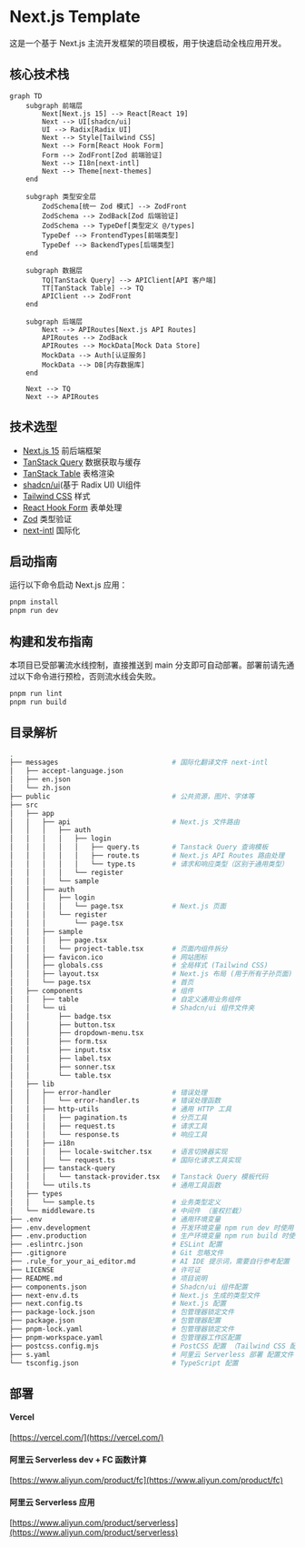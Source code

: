 # Next.js Template

这是一个基于 Next.js 主流开发框架的项目模板，用于快速启动全栈应用开发。

## 核心技术栈

```mermaid
graph TD
    subgraph 前端层
        Next[Next.js 15] --> React[React 19]
        Next --> UI[shadcn/ui]
        UI --> Radix[Radix UI]
        Next --> Style[Tailwind CSS]
        Next --> Form[React Hook Form]
        Form --> ZodFront[Zod 前端验证]
        Next --> I18n[next-intl]
        Next --> Theme[next-themes]
    end
    
    subgraph 类型安全层
        ZodSchema[统一 Zod 模式] --> ZodFront
        ZodSchema --> ZodBack[Zod 后端验证]
        ZodSchema --> TypeDef[类型定义 @/types]
        TypeDef --> FrontendTypes[前端类型]
        TypeDef --> BackendTypes[后端类型]
    end
    
    subgraph 数据层
        TQ[TanStack Query] --> APIClient[API 客户端]
        TT[TanStack Table] --> TQ
        APIClient --> ZodFront
    end
    
    subgraph 后端层
        Next --> APIRoutes[Next.js API Routes]
        APIRoutes --> ZodBack
        APIRoutes --> MockData[Mock Data Store]
        MockData --> Auth[认证服务]
        MockData --> DB[内存数据库]
    end
    
    Next --> TQ
    Next --> APIRoutes
```

## 技术选型

- [Next.js 15](https://nextjs.org/)
  前后端框架
- [TanStack Query](https://tanstack.com/query/v5/)
  数据获取与缓存
- [TanStack Table](https://tanstack.com/table/v8/)
  表格渲染
- [shadcn/ui](https://ui.shadcn.com/)(基于 Radix UI)
  UI组件
- [Tailwind CSS](https://tailwindcss.com/)
  样式
- [React Hook Form](https://react-hook-form.com/)
  表单处理
- [Zod](https://zod.dev/)
  类型验证
- [next-intl](https://next-intl.dev/)
  国际化

## 启动指南

运行以下命令启动 Next.js 应用：

```bash
pnpm install
pnpm run dev
```

## 构建和发布指南
本项目已受部署流水线控制，直接推送到 main 分支即可自动部署。部署前请先通过以下命令进行预检，否则流水线会失败。

```bash
pnpm run lint
pnpm run build
```



## 目录解析

```bash
.
├── messages                            # 国际化翻译文件 next-intl
│   ├── accept-language.json
│   ├── en.json
│   └── zh.json
├── public                              # 公共资源，图片、字体等
├── src
│   ├── app
│   │   ├── api                         # Next.js 文件路由
│   │   │   ├── auth
│   │   │   │   ├── login
│   │   │   │   │   ├── query.ts        # Tanstack Query 查询模板
│   │   │   │   │   ├── route.ts        # Next.js API Routes 路由处理
│   │   │   │   │   └── type.ts         # 请求和响应类型（区别于通用类型）
│   │   │   │   └── register
│   │   │   └── sample
│   │   ├── auth          
│   │   │   ├── login
│   │   │   │   └── page.tsx            # Next.js 页面
│   │   │   └── register
│   │   │       └── page.tsx
│   │   ├── sample
│   │   │   ├── page.tsx
│   │   │   └── project-table.tsx       # 页面内组件拆分
│   │   ├── favicon.ico                 # 网站图标
│   │   ├── globals.css                 # 全局样式 (Tailwind CSS)
│   │   ├── layout.tsx                  # Next.js 布局 (用于所有子孙页面) 初始化 Tanstack Query
│   │   └── page.tsx                    # 首页
│   ├── components                      # 组件
│   │   ├── table                       # 自定义通用业务组件
│   │   └── ui                          # Shadcn/ui 组件文件夹
│   │       ├── badge.tsx
│   │       ├── button.tsx
│   │       ├── dropdown-menu.tsx
│   │       ├── form.tsx
│   │       ├── input.tsx
│   │       ├── label.tsx
│   │       ├── sonner.tsx
│   │       └── table.tsx
│   ├── lib
│   │   ├── error-handler               # 错误处理
│   │   │   └── error-handler.ts        # 错误处理函数
│   │   ├── http-utils                  # 通用 HTTP 工具
│   │   │   ├── pagination.ts           # 分页工具
│   │   │   ├── request.ts              # 请求工具
│   │   │   └── response.ts             # 响应工具
│   │   ├── i18n
│   │   │   ├── locale-switcher.tsx     # 语言切换器实现
│   │   │   └── request.ts              # 国际化请求工具实现
│   │   ├── tanstack-query
│   │   │   └── tanstack-provider.tsx   # Tanstack Query 模板代码
│   │   └── utils.ts                    # 通用工具函数
│   ├── types
│   │   └── sample.ts                   # 业务类型定义
│   └── middleware.ts                   # 中间件 （鉴权拦截）
├── .env                                # 通用环境变量
├── .env.development                    # 开发环境变量 npm run dev 时使用
├── .env.production                     # 生产环境变量 npm run build 时使用（建议集成至 CI/CD 流水线）
├── .eslintrc.json                      # ESLint 配置
├── .gitignore                          # Git 忽略文件
├── .rule_for_your_ai_editor.md         # AI IDE 提示词，需要自行参考配置
├── LICENSE                             # 许可证
├── README.md                           # 项目说明
├── components.json                     # Shadcn/ui 组件配置
├── next-env.d.ts                       # Next.js 生成的类型文件
├── next.config.ts                      # Next.js 配置
├── package-lock.json                   # 包管理器锁定文件
├── package.json                        # 包管理器配置
├── pnpm-lock.yaml                      # 包管理器锁定文件
├── pnpm-workspace.yaml                 # 包管理器工作区配置
├── postcss.config.mjs                  # PostCSS 配置 （Tailwind CSS 配置）
├── s.yaml                              # 阿里云 Serverless 部署 配置文件
└── tsconfig.json                       # TypeScript 配置
```

## 部署
#### Vercel
[https://vercel.com/](https://vercel.com/)

#### 阿里云 Serverless dev + FC 函数计算
[https://www.aliyun.com/product/fc](https://www.aliyun.com/product/fc)

#### 阿里云 Serverless 应用
[https://www.aliyun.com/product/serverless](https://www.aliyun.com/product/serverless)